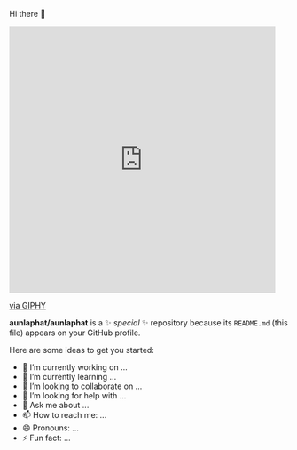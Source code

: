 Hi there 👋

<iframe src="https://giphy.com/embed/gcOg6zLJc0hN6YZ2i4" width="480" height="480" frameBorder="0" class="giphy-embed" allowFullScreen></iframe>
  <p><a href="https://giphy.com/stickers/PLCnext-plcnext-phoenixcontact-plcnexttechnology-gcOg6zLJc0hN6YZ2i4">via GIPHY</a></p>


**aunlaphat/aunlaphat** is a ✨ _special_ ✨ repository because its `README.md` (this file) appears on your GitHub profile.

Here are some ideas to get you started:

- 🔭 I’m currently working on ...
- 🌱 I’m currently learning ...
- 👯 I’m looking to collaborate on ...
- 🤔 I’m looking for help with ...
- 💬 Ask me about ...
- 📫 How to reach me: ...
- 😄 Pronouns: ...
- ⚡ Fun fact: ...

